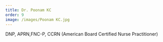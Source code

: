 ```yaml
---
title: Dr. Poonam KC
order: 9
image: /images/Poonam KC.jpg
---
```


DNP, APRN,FNC-P, CCRN
(American Board Certified Nurse Practitioner)
